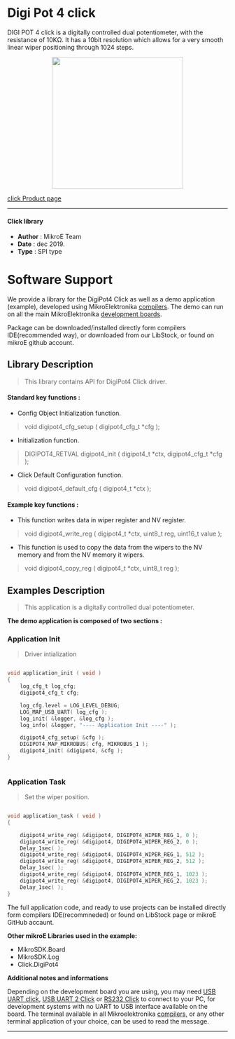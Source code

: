 
# Digi Pot 4 click

DIGI POT 4 click is a digitally controlled dual potentiometer, with the resistance of 10KΩ. It has a 10bit resolution which allows for a very smooth linear wiper positioning through 1024 steps.

<p align="center">
  <img src="http://download.mikroe.com/images/click_for_ide/digipot4_click.png" height=300px>
</p>

[click Product page](<https://www.mikroe.com/digi-pot-4-click>)

---


#### Click library 

- **Author**        : MikroE Team
- **Date**          : dec 2019.
- **Type**          : SPI type


# Software Support

We provide a library for the DigiPot4 Click 
as well as a demo application (example), developed using MikroElektronika 
[compilers](http://shop.mikroe.com/compilers). 
The demo can run on all the main MikroElektronika [development boards](http://shop.mikroe.com/development-boards).

Package can be downloaded/installed directly form compilers IDE(recommended way), or downloaded from our LibStock, or found on mikroE github account. 

## Library Description

> This library contains API for DigiPot4 Click driver.

#### Standard key functions :

- Config Object Initialization function.
> void digipot4_cfg_setup ( digipot4_cfg_t *cfg ); 
 
- Initialization function.
> DIGIPOT4_RETVAL digipot4_init ( digipot4_t *ctx, digipot4_cfg_t *cfg );

- Click Default Configuration function.
> void digipot4_default_cfg ( digipot4_t *ctx );


#### Example key functions :

- This function writes data in wiper register and NV register.
> void digipot4_write_reg ( digipot4_t *ctx, uint8_t reg,          uint16_t value );
 
- This function is used to copy the data from the wipers to the    NV memory and from the NV memory it wipers.
> void digipot4_copy_reg ( digipot4_t *ctx, uint8_t reg );

## Examples Description

> This application is a digitally controlled dual potentiometer.

**The demo application is composed of two sections :**

### Application Init 

> Driver intialization

```c

void application_init ( void )
{
    log_cfg_t log_cfg;
    digipot4_cfg_t cfg;

    log_cfg.level = LOG_LEVEL_DEBUG;
    LOG_MAP_USB_UART( log_cfg );
    log_init( &logger, &log_cfg );
    log_info( &logger, "---- Application Init ----" );

    digipot4_cfg_setup( &cfg );
    DIGIPOT4_MAP_MIKROBUS( cfg, MIKROBUS_1 );
    digipot4_init( &digipot4, &cfg );
}
  
```

### Application Task

> Set the wiper position. 

```c

void application_task ( void )
{

    digipot4_write_reg( &digipot4, DIGIPOT4_WIPER_REG_1, 0 );
    digipot4_write_reg( &digipot4, DIGIPOT4_WIPER_REG_2, 0 );
    Delay_1sec( );
    digipot4_write_reg( &digipot4, DIGIPOT4_WIPER_REG_1, 512 );
    digipot4_write_reg( &digipot4, DIGIPOT4_WIPER_REG_2, 512 );
    Delay_1sec( );
    digipot4_write_reg( &digipot4, DIGIPOT4_WIPER_REG_1, 1023 );
    digipot4_write_reg( &digipot4, DIGIPOT4_WIPER_REG_2, 1023 );
    Delay_1sec( );
}  

```

The full application code, and ready to use projects can be  installed directly form compilers IDE(recommneded) or found on LibStock page or mikroE GitHub accaunt.

**Other mikroE Libraries used in the example:** 

- MikroSDK.Board
- MikroSDK.Log
- Click.DigiPot4

**Additional notes and informations**

Depending on the development board you are using, you may need 
[USB UART click](http://shop.mikroe.com/usb-uart-click), 
[USB UART 2 Click](http://shop.mikroe.com/usb-uart-2-click) or 
[RS232 Click](http://shop.mikroe.com/rs232-click) to connect to your PC, for 
development systems with no UART to USB interface available on the board. The 
terminal available in all Mikroelektronika 
[compilers](http://shop.mikroe.com/compilers), or any other terminal application 
of your choice, can be used to read the message.



---

